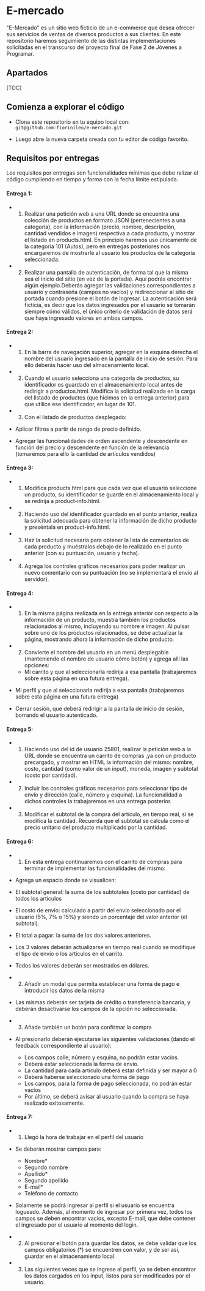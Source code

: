 # E-mercado
"E-Mercado" es un sitio web ficticio de un e-commerce que desea ofrecer sus servicios de ventas de diversos productos a sus clientes. En este repositorio haremos seguimiento de las distintas implementaciones solicitadas en el transcurso del proyecto final de Fase 2 de Jóvenes a Programar.

## Apartados

[TOC]

## Comienza a explorar el código
- Clona este repositorio en tu equipo local con: `git@github.com:fiorinileo/e-mercado.git`

- Luego abre la nueva carpeta creada con tu editor de código favorito.



## Requisitos por entregas
 Los requisitos por entregas son funcionalidades mínimas que debe ralizar el código cumpliendo en tiempo y forma con la fecha límite estipulada.
 #### Entrega 1: 
 - 1) Realizar una petición web a una URL donde se encuentra una colección de productos en formato JSON (pertenecientes a una categoría), con la información (precio, nombre, descripción, cantidad vendidos e imagen) respectiva a cada producto, y mostrar el listado en products.html. En principio haremos uso únicamente de la categoría 101 (Autos), pero en entregas posteriores nos encargaremos de mostrarle al usuario los productos de la categoría seleccionada.
 
 - 2) Realizar una pantalla de autenticación, de forma tal que la misma sea el inicio del sitio (en vez de la portada). Aquí podrás encontrar algún ejemplo.Deberás agregar las validaciones correspondientes a usuario y contraseña (campos no vacíos) y redireccionar al sitio de portada cuando presione el botón de Ingresar. La autenticación será ficticia, es decir que los datos ingresados por el usuario se tomarán siempre cómo válidos, el único criterio de validación de datos será que haya ingresado valores en ambos campos.
 
#### Entrega 2:
- 1) En la barra de navegación superior, agregar en la esquina derecha el nombre del usuario ingresado en la pantalla de inicio de sesión. Para ello deberás hacer uso del almacenamiento local.

- 2) Cuando el usuario selecciona una categoría de productos, su identificador es guardado en el almacenamiento local antes de redirigir a productos.html. Modifica la solicitud realizada en la carga del listado de productos (que hicimos en la entrega anterior) para que utilice ese identificador, en lugar de 101.

- 3) Con el listado de productos desplegado:
 - Aplicar filtros a partir de rango de precio definido.
 - Agregar las funcionalidades de orden ascendente y descendente en función del precio y descendente en  	función de la relevancia (tomaremos para ello la cantidad de artículos vendidos)

#### Entrega 3: 

- 1) Modifica products.html para que cada vez que el usuario seleccione un producto, su identificador se guarde en el almacenamiento local y se redirija a product-info.html.
- 2) Haciendo uso del identificador guardado en el punto anterior, realiza la solicitud adecuada para obtener la información de dicho producto y preséntala en product-info.html.
- 3) Haz la solicitud necesaria para obtener la lista de comentarios de cada producto y muéstralos debajo de lo realizado en el punto anterior (con su puntuación, usuario y fecha).
- 4) Agrega los controles gráficos necesarios para poder realizar un nuevo comentario con su puntuación (no se implementará el envío al servidor).


#### Entrega 4: 
- 1) En la misma página realizada en la entrega anterior con respecto a la información de un producto, muestra también los productos relacionados al mismo, incluyendo su nombre e imagen. Al pulsar sobre uno de los productos relacionados, se debe actualizar la página, mostrando ahora la información de dicho producto.
- 2) Convierte el nombre del usuario en un menú desplegable (manteniendo el nombre de usuario cómo botón) y agrega allí las opciones:
   - Mi carrito y que al seleccionarla redirija a esa pantalla (trabajaremos sobre esta página en una futura entrega).
   
 - Mi perfil y que al seleccionarla redirija a esa pantalla (trabajaremos sobre esta página en una futura entrega)

 - Cerrar sesión, que deberá redirigir a la pantalla de inicio de sesión, borrando el usuario autenticado.

#### Entrega 5:
- 1) Haciendo uso del id de usuario 25801, realizar la petición web a la URL donde se encuentra un carrito de compras ,ya con un producto precargado, y mostrar en HTML la información del mismo: nombre, costo, cantidad (como valor de un input), moneda, imagen y subtotal (costo por cantidad).
- 2) Incluir los controles gráficos necesarios para seleccionar tipo de envío y dirección (calle, número y esquina). La funcionalidad a dichos controles la trabajaremos en una entrega posterior.
- 3) Modificar el subtotal de la compra del artículo, en tiempo real, si se modifica la cantidad. Recuerda que el subtotal se calcula como el precio unitario del producto multiplicado por la cantidad.

#### Entrega 6: 

- 1) En esta entrega continuaremos con el carrito de compras para terminar de implementar las funcionalidades del mismo:
 - Agrega un espacio donde se visualicen:
 - El subtotal general: la suma de los subtotales (costo por cantidad) de todos los artículos
 - El costo de envío: calculado a partir del envío seleccionado por el usuario (5%, 7% o 15%) y siendo un porcentaje del valor anterior (el subtotal).
 - El total a pagar: la suma de los dos valores anteriores.
  - Los 3 valores deberán actualizarse en tiempo real cuando se modifique el tipo de envío o los artículos en el carrito.
 - Todos los valores deberán ser mostrados en dólares.
 
- 2) Añadir un modal que permita establecer una forma de pago e introducir los datos de la misma
 - Las mismas deberán ser tarjeta de crédito o transferencia bancaria, y deberán desactivarse los campos de la opción no seleccionada.

- 3) Añade también un botón para confirmar la compra
 - Al presionarlo deberán ejecutarse las siguientes validaciones (dando el feedback correspondiente al usuario):
   - Los campos calle, número y esquina, no podrán estar vacíos.
   - Deberá estar seleccionada la forma de envío.
   - La cantidad para cada artículo deberá estar definida y ser mayor a 0
   - Deberá haberse seleccionado una forma de pago
   - Los campos, para la forma de pago seleccionada, no podrán estar vacíos
   - Por último, se deberá avisar al usuario cuando la compra se haya realizado exitosamente.

#### Entrega 7: 
- 1) Llegó la hora de trabajar en el perfil del usuario
 - Se deberán mostrar campos para:
   - Nombre*
   - Segundo nombre
   - Apellido*
   - Segundo apellido
   - E-mail*
   - Teléfono de contacto

 - Solamente se podrá ingresar al perfil si el usuario se encuentra logueado. Además, al momento de ingresar por primera vez, todos los campos se deben encontrar vacíos, excepto E-mail, que debe contener el ingresado por el usuario al momento del login.
- 2) Al presionar el botón para guardar los datos, se debe validar que los campos obligatorios (*) se encuentren con valor, y de ser así, guardar en el almacenamiento local.
- 3) Las siguientes veces que se ingrese al perfil, ya se deben encontrar los datos cargados en los input, listos para ser modificados por el usuario.